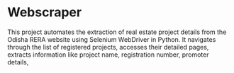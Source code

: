# Webscraper
This project automates the extraction of real estate project details from the Odisha RERA website using Selenium WebDriver in Python. It navigates through the list of registered projects, accesses their detailed pages, extracts information like project name, registration number, promoter details,
